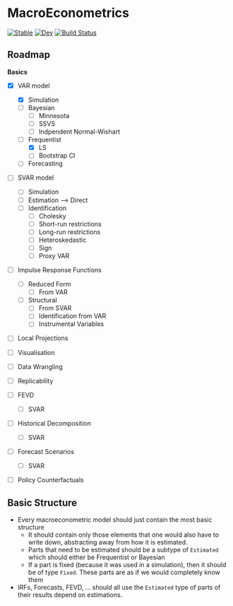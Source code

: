 # MacroEconometrics

[![Stable](https://img.shields.io/badge/docs-stable-blue.svg)](https://enweg.github.io/MacroEconometrics.jl/stable/)
[![Dev](https://img.shields.io/badge/docs-dev-blue.svg)](https://enweg.github.io/MacroEconometrics.jl/dev/)
[![Build Status](https://github.com/enweg/MacroEconometrics.jl/actions/workflows/CI.yml/badge.svg?branch=main)](https://github.com/enweg/MacroEconometrics.jl/actions/workflows/CI.yml?query=branch%3Amain)

## Roadmap

**Basics**

- [x] VAR model
  - [x] Simulation
  - [ ] Bayesian
    - [ ] Minnesota
    - [ ] SSVS
    - [ ] Indpendent Normal-Wishart
  - [ ] Frequentist
    - [x] LS
    - [ ] Bootstrap CI
  - [ ] Forecasting

- [ ] SVAR model
  - [ ] Simulation
  - [ ] Estimation --> Direct 
  - [ ] Identification
    - [ ] Cholesky
    - [ ] Short-run restrictions
    - [ ] Long-run restrictions
    - [ ] Heteroskedastic
    - [ ] Sign
    - [ ] Proxy VAR

- [ ] Impulse Response Functions
  - [ ] Reduced Form
    - [ ] From VAR
  - [ ] Structural
    - [ ] From SVAR
    - [ ] Identification from VAR
    - [ ] Instrumental Variables

- [ ] Local Projections
- [ ] Visualisation
- [ ] Data Wrangling
- [ ] Replicability
- [ ] FEVD
  - [ ] SVAR
- [ ] Historical Decomposition
  - [ ] SVAR
- [ ] Forecast Scenarios
  - [ ] SVAR
- [ ] Policy Counterfactuals


## Basic Structure

- Every macroeconometric model should just contain the most basic structure
  - It should contain only those elements that one would also have to write
    down, abstracting away from how it is estimated.
  - Parts that need to be estimated should be a subtype of `Estimated` which
    should either be Frequentist or Bayesian
  - If a part is fixed (because it was used in a simulation), then it should be
    of type `Fixed`. These parts are as if we would completely know them
- IRFs, Forecasts, FEVD, ... should all use the `Estimated` type of parts of
  their results depend on estimations.  